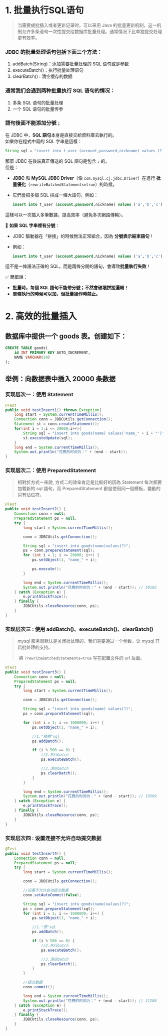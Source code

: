 # 1. 批量执行SQL语句
> 当需要成批插入或者更新记录时，可以采用 Java 的批量更新机制，这一机制允许多条语句一次性提交给数据库批量处理。通常情况下比单独提交处理更有效率。

### JDBC 的批量处理语句包括下面三个方法：
1. addBatch(String)：添加需要批量处理的 SQL 语句或是参数
2. executeBatch()：执行批量处理语句
3. clearBatch() : 清空缓存的数据

### 通常我们会遇到两种批量执行 SQL 语句的情况：
1. 多条 SQL 语句的批量处理
2. 一个 SQL 语句的批量传参

### 語句後面不能添加分號 `;`
在 JDBC 中，**SQL 語句**本身是直接交給資料庫去執行的。  
如果你在程式中寫的 SQL 字串是這樣：

```java
String sql = "insert into t_user (account,password,nickname) values (?,?,?);";
```

那麼 JDBC 在後端真正傳送的 SQL 語句是包含 `;` 的。  
但是：

- **JDBC** 和 **MySQL JDBC Driver**（像 `com.mysql.cj.jdbc.Driver`）在進行 **批量優化**（`rewriteBatchedStatements=true`）的時候，
- 它們會把多個 SQL 拼成一條大語句，例如：

  ```sql
  insert into t_user (account,password,nickname) values ('a','b','c'),('d','e','f'),('g','h','i')
  ```

這樣可以一次插入多筆數據，提高效率（避免多次網路傳輸）。

🔵 **如果 SQL 字串裡有分號**：

- JDBC 驅動器在「拼接」的時候無法正常組合，因為 **分號表示結束語句**！
- 例如：

  ```sql
  insert into t_user (account,password,nickname) values ('a','b','c');insert into t_user (account,password,nickname) values ('d','e','f');
  ```

這不是一條語法正確的 SQL，而是兩條分開的語句，會導致**批量執行失敗**！

✅ 簡單說：
- **批量時，每個 SQL 語句不能帶分號；不然會破壞拼接邏輯！**
- **單條執行的時候可以加，但批量操作時禁止。**

# 2. 高效的批量插入
## 数据库中提供一个 goods 表。创建如下：

```sql
CREATE TABLE goods(
    id INT PRIMARY KEY AUTO_INCREMENT,
    NAME VARCHAR(20)
);
```

## 举例：向数据表中插入 20000 条数据

### 实现层次一：使用 Statement

```java
@Test
public void testInsert1() throws Exception{
    long start = System.currentTimeMillis();
    Connection conn = JDBCUtils.getConnection();
    Statement st = conn.createStatement();
    for(int i = 1;i <= 20000;i++){
        String sql = "insert into goods(name) values('name_" + i + "')";
        st.executeUpdate(sql);
    }
    long end = System.currentTimeMillis();
    System.out.println("花费的时间为：" + (end - start));
}
```

### 实现层次二：使用 PreparedStatement
> 相對於方式一來說, 方式二的效率肯定是比較好的因為 Statement 每次都要加載新的 sql 語句，而 PreparedStatement 都是使用同一個模板，變動的只有佔位符。

```java
@Test
public void testInsert2() {
    Connection conn = null;
    PreparedStatement ps = null;
    try {
        long start = System.currentTimeMillis();

        conn = JDBCUtils.getConnection();

        String sql = "insert into goods(name)values(?)";
        ps = conn.prepareStatement(sql);
        for (int i = 1; i <= 20000; i++) {
            ps.setObject(1, "name_" + i);

            ps.execute();
        }

        long end = System.currentTimeMillis();
        System.out.println("花费的时间为：" + (end - start)); // 50102
    } catch (Exception e) {
        e.printStackTrace();
    } finally {
        JDBCUtils.closeResource(conn, ps);
    }
}
```

### 实现层次三 : 使用 addBatch()、executeBatch()、clearBatch()
> mysql 服务器默认是关闭批处理的，我们需要通过一个参数，让 mysql 开启批处理的支持。 
>
> ​	將 `?rewriteBatchedStatements=true` 写在配置文件的 url 后面。

```java
@Test
public void testInsert3() {
    Connection conn = null;
    PreparedStatement ps = null;
    try {
        long start = System.currentTimeMillis();

        conn = JDBCUtils.getConnection();

        String sql = "insert into goods(name) values(?)";
        ps = conn.prepareStatement(sql);

        for (int i = 1; i <= 1000000; i++) {
            ps.setObject(1, "name_" + i);

            //1."積攢"sql
            ps.addBatch();

            if (i % 500 == 0) {
                //2.执行batch
                ps.executeBatch();

                //3.清空batch
                ps.clearBatch();
            }
        }

        long end = System.currentTimeMillis();
        System.out.println("花费的时间为：" + (end - start)); // 19509
    } catch (Exception e) {
        e.printStackTrace();
    } finally {
        JDBCUtils.closeResource(conn, ps);
    }
}
```

### 实现层次四 : 设置连接不允许自动提交数据
```java
@Test
public void testInsert4() {
    Connection conn = null;
    PreparedStatement ps = null;
    try {
        long start = System.currentTimeMillis();

        conn = JDBCUtils.getConnection();

        //设置不允许自动提交数据
        conn.setAutoCommit(false);

        String sql = "insert into goods(name)values(?)";
        ps = conn.prepareStatement(sql);
        for (int i = 1; i <= 1000000; i++) {
            ps.setObject(1, "name_" + i);

            //1."攒"sql
            ps.addBatch();

            if (i % 500 == 0) {
                //2.执行batch
                ps.executeBatch();

                //3.清空batch
                ps.clearBatch();
            }
        }

        //提交数据
        conn.commit();

        long end = System.currentTimeMillis();
        System.out.println("花费的时间为：" + (end - start)); // 11280
    } catch (Exception e) {
        e.printStackTrace();
    } finally {
        JDBCUtils.closeResource(conn, ps);
    }
}
```

